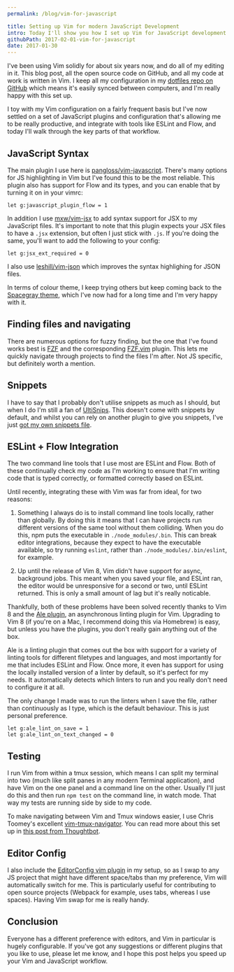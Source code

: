 ```yaml
---
permalink: /blog/vim-for-javascript

title: Setting up Vim for modern JavaScript Development
intro: Today I'll show you how I set up Vim for JavaScript development and show you some of the key parts of my configuration that make it a great environment to write JavaScript, integrating with today's prominent tools such as ESLint and Flow.
githubPath: 2017-02-01-vim-for-javascript
date: 2017-01-30
---
```


I've been using Vim solidly for about six years now, and do all of my editing in it. This blog post, all the open source code on GitHub, and all my code at work is written in Vim. I keep all my configuration in my [dotfiles repo on GitHub](http://github.com/jackfranklin/dotfiles) which means it's easily synced between computers, and I'm really happy with this set up.

I toy with my Vim configuration on a fairly frequent basis but I've now settled on a set of JavaScript plugins and configuration that's allowing me to be really productive, and integrate with tools like ESLint and Flow, and today I'll walk through the key parts of that workflow.

## JavaScript Syntax

The main plugin I use here is [pangloss/vim-javascript](http://github.com/pangloss/vim-javascript). There's many options for JS highlighting in Vim but I've found this to be the most reliable. This plugin also has support for Flow and its types, and you can enable that by turning it on in your vimrc:

```
let g:javascript_plugin_flow = 1
```

In addition I use [mxw/vim-jsx](http://github.com/mxw/vim-jsx) to add syntax support for JSX to my JavaScript files. It's important to note that this plugin expects your JSX files to have a `.jsx` extension, but often I just stick with `.js`. If you're doing the same, you'll want to add the following to your config:

```
let g:jsx_ext_required = 0
```

I also use [leshill/vim-json](http://github.com/leshill/vim-json) which improves the syntax highlighing for JSON files.

In terms of colour theme, I keep trying others but keep coming back to the [Spacegray theme](https://github.com/ajh17/Spacegray.vim), which I've now had for a long time and I'm very happy with it.

## Finding files and navigating

There are numerous options for fuzzy finding, but the one that I've found works best is [FZF](https://github.com/junegunn/fzf) and the corresponding [FZF.vim](http://github.com/junegunn/fzf.vim) plugin. This lets me quickly navigate through projects to find the files I'm after. Not JS specific, but definitely worth a mention.

## Snippets

I have to say that I probably don't utilise snippets as much as I should, but when I do I'm still a fan of [UltiSnips](https://github.com/SirVer/ultisnips). This doesn't come with snippets by default, and whilst you can rely on another plugin to give you snippets, I've just [got my own snippets file](https://github.com/jackfranklin/dotfiles/blob/master/vim/vim/UltiSnips/javascript.snippets).

## ESLint + Flow Integration

The two command line tools that I use most are ESLint and Flow. Both of these continually check my code as I'm working to ensure that I'm writing code that is typed correctly, or formatted correctly based on ESLint.

Until recently, integrating these with Vim was far from ideal, for two reasons:

1. Something I always do is to install command line tools locally, rather than globally. By doing this it means that I can have projects run different versions of the same tool without them colliding. When you do this, npm puts the executable in `./node_modules/.bin`. This can break editor integrations, because they expect to have the executable available, so try running `eslint`, rather than `./node_modules/.bin/eslint`, for example.

2. Up until the release of Vim 8, Vim didn't have support for async, background jobs. This meant when you saved your file, and ESLint ran, the editor would be unresponsive for a second or two, until ESLint returned. This is only a small amount of lag but it's really noticable.

Thankfully, both of these problems have been solved recently thanks to Vim 8 and the [Ale plugin](https://github.com/w0rp/ale), an asynchronous linting plugin for Vim. Upgrading to Vim 8 (if you're on a Mac, I recommend doing this via Homebrew) is easy, but unless you have the plugins, you don't really gain anything out of the box.

Ale is a linting plugin that comes out the box with support for a variety of linting tools for different filetypes and languages, and most importantly for me that includes ESLint and Flow. Once more, it even has support for using the locally installed version of a linter by default, so it's perfect for my needs. It automatically detects which linters to run and you really don't need to configure it at all.

The only change I made was to run the linters when I save the file, rather than continuously as I type, which is the default behaviour. This is just personal preference.

```
let g:ale_lint_on_save = 1
let g:ale_lint_on_text_changed = 0
```

## Testing

I run Vim from within a tmux session, which means I can split my terminal into two (much like split panes in any modern Terminal application), and have Vim on the one panel and a command line on the other. Usually I'll just do this and then run `npm test` on the command line, in watch mode. That way my tests are running side by side to my code.

To make navigating between Vim and Tmux windows easier, I use Chris Toomey's excellent [vim-tmux-navigator](https://github.com/christoomey/vim-tmux-navigator). You can read more about this set up in [this post from Thoughtbot](https://robots.thoughtbot.com/seamlessly-navigate-vim-and-tmux-splits).

## Editor Config

I also include the [EditorConfig vim plugin](https://github.com/editorconfig/editorconfig-vim) in my setup, so as I swap to any JS project that might have different space/tabs than my preference, Vim will automatically switch for me. This is particularly useful for contributing to open source projects (Webpack for example, uses tabs, whereas I use spaces). Having Vim swap for me is really handy.

## Conclusion

Everyone has a different preference with editors, and Vim in particular is hugely configurable. If you've got any suggestions or different plugins that you like to use, please let me know, and I hope this post helps you speed up your Vim and JavaScript workflow.
